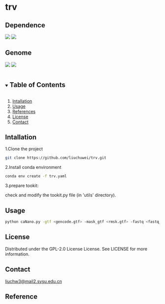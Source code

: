 # trv

## Dependence
[![](https://img.shields.io/badge/STAR-2.7-green)](https://github.com/alexdobin/STAR) 
[![](https://img.shields.io/badge/samtools-v1.1.7-green)](https://github.com/samtools/samtools)  

## Genome
[![](https://img.shields.io/badge/hg38-fasta-orange)](https://ftp.ebi.ac.uk/pub/databases/gencode/Gencode_human/release_44/GRCh38.p14.genome.fa.gz)
[![](https://img.shields.io/badge/genecodeV44-gtf-orange)](https://ftp.ebi.ac.uk/pub/databases/gencode/Gencode_human/release_44/gencode.v44.chr_patch_hapl_scaff.annotation.gtf.gz)


<!-- TABLE OF CONTENTS -->
<details open="open">
  <summary><h2 style="display: inline-block">Table of Contents</h2></summary>
  <ol>
    <li>
      <a href="#Intallation">Intallation</a>
    </li>
    <li><a href="#Usage">Usage</a></li>
    <li><a href="#References">References</a></li>
    <li><a href="#license">License</a></li>
    <li><a href="#Contact">Contact</a></li>
  </ol>
</details>


## Intallation
1.Clone the project
   ```sh
   git clone https://github.com/liuchuwei/trv.git
   ```
2.Install conda environment
   ```sh
   conda env create -f trv.yaml
   ```
3.prepare tookit: 

check and modify the tookit.py file (in 'utils' directory).

## Usage

   ```sh
   python caNano.py -gtf <gencode.gtf> -mask_gtf <rmsk.gtf> -fastq <fastq_left_1>,<fastq_left2>,... <fastq_right_1>,<fastq_right_2>,... -reference <reference directory> -prefix <prefix> -out <out directory>
   ```

## License
Distributed under the GPL-2.0 License License. See LICENSE for more information.

## Contact
liuchw3@mail2.sysu.edu.cn

## Reference

    